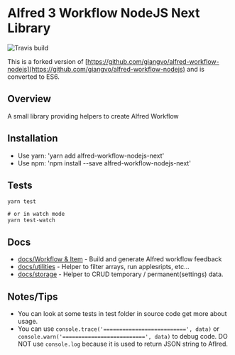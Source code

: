 Alfred 3 Workflow NodeJS Next Library
=====================================

![Travis build](https://img.shields.io/travis/tung-dang/alfred-workflow-nodejs-next.svg)


This is a forked version of [https://github.com/giangvo/alfred-workflow-nodejs](https://github.com/giangvo/alfred-workflow-nodejs) and is converted to ES6. 


## Overview
A small library providing helpers to create Alfred Workflow

## Installation

* Use yarn: 'yarn add alfred-workflow-nodejs-next'
* Use npm: 'npm install --save alfred-workflow-nodejs-next'

## Tests

```shell
yarn test

# or in watch mode
yarn test-watch
```

## Docs

* [docs/Workflow & Item](docs/workflow.md) - Build and generate Alfred workflow feedback
* [docs/utilities](docs/utilities.md)  - Helper to filter arrays, run applesripts, etc...
* [docs/storage](docs/storage.md) - Helper to CRUD temporary / permanent(settings) data.


## Notes/Tips

- You can look at some tests in test folder in source code get more about usage.
- You can use `console.trace('==========================', data)` or `console.warn('==========================', data)` to debug code. DO NOT use `console.log` because it is used to return JSON string to Aflred.
